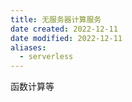 ```yaml
---
title: 无服务器计算服务
date created: 2022-12-11
date modified: 2022-12-11
aliases:
  - serverless
---
```


函数计算等
